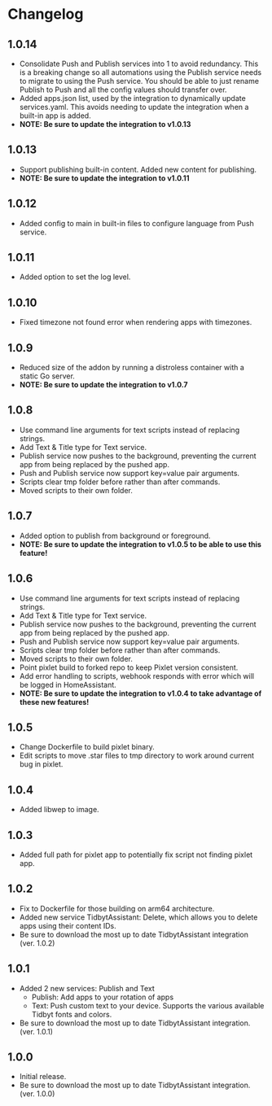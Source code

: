 # Changelog

## 1.0.14
- Consolidate Push and Publish services into 1 to avoid redundancy. This is a breaking change so all automations using the Publish service needs to migrate to using the Push service. You should be able to just rename Publish to Push and all the config values should transfer over.
- Added apps.json list, used by the integration to dynamically update services.yaml. This avoids needing to update the integration when a built-in app is added.
- **NOTE: Be sure to update the integration to v1.0.13**

## 1.0.13

- Support publishing built-in content. Added new content for publishing.
- **NOTE: Be sure to update the integration to v1.0.11**

## 1.0.12

- Added config to main in built-in files to configure language from Push service.

## 1.0.11

- Added option to set the log level.

## 1.0.10

- Fixed timezone not found error when rendering apps with timezones.

## 1.0.9

- Reduced size of the addon by running a distroless container with a static Go server.
- **NOTE: Be sure to update the integration to v1.0.7**

## 1.0.8

- Use command line arguments for text scripts instead of replacing strings.
- Add Text & Title type for Text service.
- Publish service now pushes to the background, preventing the current app from being replaced by the pushed app.
- Push and Publish service now support key=value pair arguments.
- Scripts clear tmp folder before rather than after commands.
- Moved scripts to their own folder.

## 1.0.7

- Added option to publish from background or foreground.
- **NOTE: Be sure to update the integration to v1.0.5 to be able to use this feature!**

## 1.0.6

- Use command line arguments for text scripts instead of replacing strings.
- Add Text & Title type for Text service.
- Publish service now pushes to the background, preventing the current app from being replaced by the pushed app.
- Push and Publish service now support key=value pair arguments.
- Scripts clear tmp folder before rather than after commands.
- Moved scripts to their own folder.
- Point pixlet build to forked repo to keep Pixlet version consistent.
- Add error handling to scripts, webhook responds with error which will be logged in HomeAssistant.
- **NOTE: Be sure to update the integration to v1.0.4 to take advantage of these new features!**

## 1.0.5

- Change Dockerfile to build pixlet binary.
- Edit scripts to move .star files to tmp directory to work around current bug in pixlet.

## 1.0.4

- Added libwep to image.

## 1.0.3

- Added full path for pixlet app to potentially fix script not finding pixlet app.

## 1.0.2

- Fix to Dockerfile for those building on arm64 architecture.
- Added new service TidbytAssistant: Delete, which allows you to delete apps using their content IDs.
- Be sure to download the most up to date TidbytAssistant integration (ver. 1.0.2)

## 1.0.1

- Added 2 new services: Publish and Text
  - Publish: Add apps to your rotation of apps
  - Text: Push custom text to your device. Supports the various available Tidbyt fonts and colors.
- Be sure to download the most up to date TidbytAssistant integration. (ver. 1.0.1)

## 1.0.0

- Initial release.
- Be sure to download the most up to date TidbytAssistant integration. (ver. 1.0.0)
